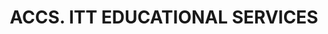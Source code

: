 ---
layout: asset
title: ACCS. ITT EDUCATIONAL SERVICES                              
isin: US45068B1098
---